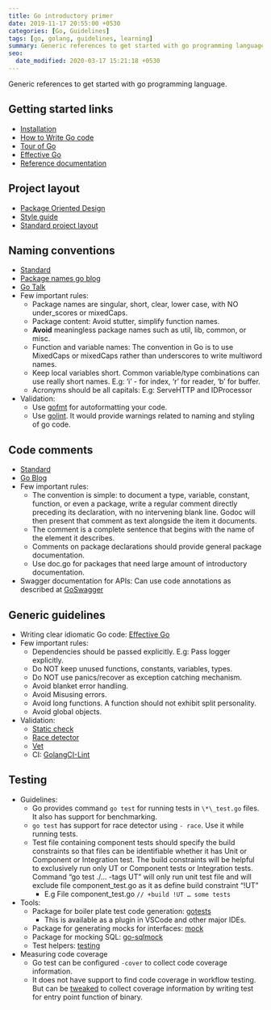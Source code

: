 ```yaml
---
title: Go introductory primer
date: 2019-11-17 20:55:00 +0530
categories: [Go, Guidelines]
tags: [go, golang, guidelines, learning]
summary: Generic references to get started with go programming language.
seo:
  date_modified: 2020-03-17 15:21:18 +0530
---
```


Generic references to get started with go programming language.

## Getting started links

- [Installation](https://golang.org/doc/install)
- [How to Write Go code](https://golang.org/doc/code.html)
- [Tour of Go](https://tour.golang.org/welcome/1)
- [Effective Go](https://golang.org/doc/effective_go.html)
- [Reference documentation](https://golang.org/ref/spec)

## Project layout

- [Package Oriented Design](https://www.ardanlabs.com/blog/2017/02/package-oriented-design.html)
- [Style guide](https://rakyll.org/style-packages/)
- [Standard project layout](https://github.com/golang-standards/project-layout)

## Naming conventions

- [Standard](https://golang.org/doc/effective_go.html#names)
- [Package names go blog](https://blog.golang.org/package-names)
- [Go Talk](https://talks.golang.org/2014/names.slide#1)
- Few important rules:
  - Package names are singular, short, clear, lower case, with NO under_scores or mixedCaps.
  - Package content: Avoid stutter, simplify function names.
  - **Avoid** meaningless package names such as util, lib, common, or misc.
  - Function and variable names: The convention in Go is to use MixedCaps or mixedCaps rather than underscores to write multiword names.
  - Keep local variables short. Common variable/type combinations can use really short names. E.g: ‘i’ - for index, ‘r’ for reader, ‘b’ for buffer.
  - Acronyms should be all capitals: E.g: ServeHTTP and IDProcessor
- Validation:
  - Use [gofmt](https://golang.org/cmd/gofmt/) for autoformatting your code.
  - Use [golint](https://github.com/golang/lint). It would provide warnings related to naming and styling of go code.

## Code comments

- [Standard](https://golang.org/doc/effective_go.html#commentary)
- [Go Blog](https://blog.golang.org/godoc-documenting-go-code)
- Few important rules:
  - The convention is simple: to document a type, variable, constant, function, or even a package, write a regular comment directly preceding its declaration, with no intervening blank line. Godoc will then present that comment as text alongside the item it documents.
  - The comment is a complete sentence that begins with the name of the element it describes.
  - Comments on package declarations should provide general package documentation.
  - Use doc.go for packages that need large amount of introductory documentation.
- Swagger documentation for APIs: Can use code annotations as described at [GoSwagger](https://goswagger.io/use/spec.html)

## Generic guidelines

- Writing clear idiomatic Go code: [Effective Go](https://golang.org/doc/effective_go.html)
- Few important rules:
  - Dependencies should be passed explicitly. E.g: Pass logger explicitly.
  - Do NOT keep unused functions, constants, variables, types.
  - Do NOT use panics/recover as exception catching mechanism.
  - Avoid blanket error handling.
  - Avoid Misusing errors.
  - Avoid long functions. A function should not exhibit split personality.
  - Avoid global objects.
- Validation:
  - [Static check](https://github.com/dominikh/go-tools/tree/master/cmd/staticcheck)
  - [Race detector](https://golang.org/doc/articles/race_detector.html)
  - [Vet](https://golang.org/cmd/vet/)
  - CI: [GolangCI-Lint](https://github.com/golangci/golangci-lint)

## Testing

- Guidelines:
  - Go provides command `go test` for running tests in `\*\_test.go` files. It also has support for benchmarking.
  - `go test` has support for race detector using `- race`. Use it while running tests.
  - Test file containing component tests should specify the build constraints so that files can be identifiable whether it has Unit or Component or Integration test. The build constraints will be helpful to exclusively run only UT or Component tests or Integration tests. Command “go test ./… -tags UT” will only run unit test file and will exclude file component_test.go as it as define build constraint “!UT”
    - E.g File component_test.go `// +build !UT … some tests`
- Tools:
  - Package for boiler plate test code generation: [gotests](https://github.com/cweill/gotests)
    - This is available as a plugin in VSCode and other major IDEs.
  - Package for generating mocks for interfaces: [mock](https://github.com/golang/mock)
  - Package for mocking SQL: [go-sqlmock](https://github.com/DATA-DOG/go-sqlmock)
  - Test helpers: [testing](https://golang.org/pkg/testing/)
- Measuring code coverage
  - Go test can be configured `-cover` to collect code coverage information.
  - It does not have support to find code coverage in workflow testing. But can be [tweaked](https://www.elastic.co/blog/code-coverage-for-your-golang-system-tests) to collect coverage information by writing test for entry point function of binary.

